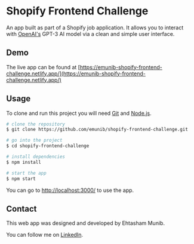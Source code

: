 # Shopify Frontend Challenge

An app built as part of a Shopify job application. It allows you to interact with [OpenAI's](https://openai.com/api/s) GPT-3 AI model via a clean and simple user interface.
## Demo

The live app can be found at [https://emunib-shopify-frontend-challenge.netlify.app/](https://emunib-shopify-frontend-challenge.netlify.app/)

## Usage

To clone and run this project you will need [Git](https://git-scm.com/) and [Node.js](https://nodejs.org/).

```bash
# clone the repository
$ git clone https://github.com/emunib/shopify-frontend-challenge.git

# go into the project
$ cd shopify-frontend-challenge

# install dependencies
$ npm install

# start the app
$ npm start
```

You can go to [http://localhost:3000/](http://localhost:3000/) to use the app.

## Contact

This web app was designed and developed by Ehtasham Munib.

You can follow me on [LinkedIn](https://www.linkedin.com/in/emunib/).